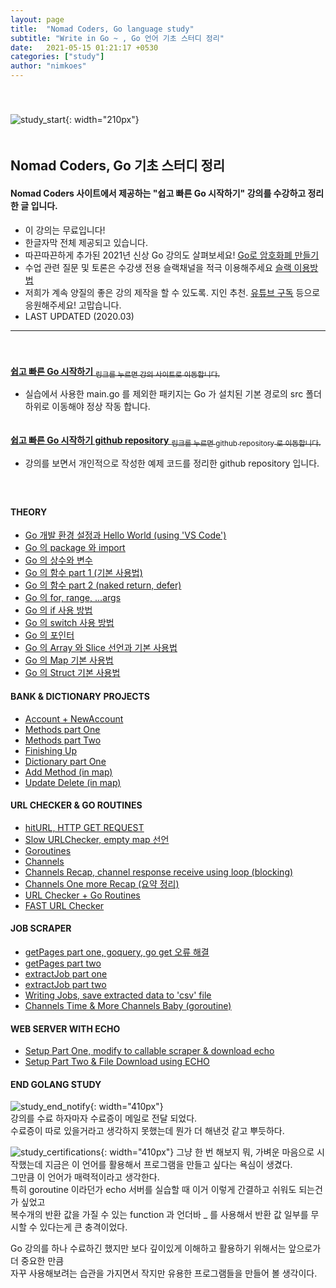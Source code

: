 ```yaml
---
layout: page
title:  "Nomad Coders, Go language study"
subtitle: "Write in Go ~ , Go 언어 기초 스터디 정리"
date:   2021-05-15 01:21:17 +0530
categories: ["study"]
author: "nimkoes"
---
```

  
　  
　  
  ![study_start](https://github.com/nimkoes/nimkoes.github.io/blob/master/assets/img/milestone/study/go_study_golang.jpg?raw=true "study_start"){: width="210px"}  
　  
## **Nomad Coders, Go 기초 스터디 정리**
#### Nomad Coders 사이트에서 제공하는 "쉽고 빠른 Go 시작하기" 강의를 수강하고 정리한 글 입니다.  
  
  
- 이 강의는 무료입니다!
- 한글자막 전체 제공되고 있습니다.
- 따끈따끈하게 추가된 2021년 신상 Go 강의도 살펴보세요!  [<u>Go로 암호화폐 만들기</u>][link_another_lecture]
- 수업 관련 질문 및 토론은 수강생 전용 슬랙채널을 적극 이용해주세요 [<u>슬랙 이용방법</u>][link_how_to_use_slack]
- 저희가 계속 양질의 좋은 강의 제작을 할 수 있도록. 지인 추천. [<u>유튜브 구독</u>][link_nomad_youtube] 등으로 응원해주세요! 고맙습니다.
- LAST UPDATED (2020.03)

  
---
　  
　  
[**<u>쉽고 빠른 Go 시작하기</u>** <sub>링크를 누르면 강의 사이트로 이동합니다.</sub>][link_intro]
  - 실습에서 사용한 main.go 를 제외한 패키지는 Go 가 설치된 기본 경로의 src 폴더 하위로 이동해야 정상 작동 합니다.  
　  
  
[**<u>쉽고 빠른 Go 시작하기 github repository</u>** <sub>링크를 누르면 github repository 로 이동합니다.</sub>][link_my_go_repository]
  - 강의를 보면서 개인적으로 작성한 예제 코드를 정리한 github repository 입니다.  
　  
　  
  
#### **THEORY**
- [<u>Go 개발 환경 설정과 Hello World (using 'VS Code')</u>][link_blog_001]  
- [<u>Go 의 package 와 import</u>][link_blog_002]  
- [<u>Go 의 상수와 변수</u>][link_blog_003]  
- [<u>Go 의 함수 part 1 (기본 사용법)</u>][link_blog_004]  
- [<u>Go 의 함수 part 2 (naked return, defer)</u>][link_blog_005]  
- [<u>Go 의 for, range, ...args</u>][link_blog_006]  
- [<u>Go 의 if 사용 방법</u>][link_blog_007]  
- [<u>Go 의 switch 사용 방법</u>][link_blog_008]  
- [<u>Go 의 포인터</u>][link_blog_009]  
- [<u>Go 의 Array 와 Slice 선언과 기본 사용법</u>][link_blog_010]  
- [<u>Go 의 Map 기본 사용법</u>][link_blog_011]  
- [<u>Go 의 Struct 기본 사용법</u>][link_blog_012]  
  
#### **BANK & DICTIONARY PROJECTS**
- [<u>Account + NewAccount</u>][link_blog_013]  
- [<u>Methods part One</u>][link_blog_014]
- [<u>Methods part Two</u>][link_blog_015]  
- [<u>Finishing Up</u>][link_blog_016]  
- [<u>Dictionary part One</u>][link_blog_017]  
- [<u>Add Method (in map)</u>][link_blog_018]  
- [<u>Update Delete (in map)</u>][link_blog_019]  
  
#### **URL CHECKER & GO ROUTINES**
- [<u>hitURL, HTTP GET REQUEST</u>][link_blog_020]  
- [<u>Slow URLChecker, empty map 선언</u>][link_blog_021]  
- [<u>Goroutines</u>][link_blog_022]  
- [<u>Channels</u>][link_blog_023]  
- [<u>Channels Recap, channel response receive using loop (blocking)</u>][link_blog_024]  
- [<u>Channels One more Recap (요약 정리)</u>][link_blog_025]  
- [<u>URL Checker + Go Routines</u>][link_blog_026]  
- [<u>FAST URL Checker</u>][link_blog_027]  
  
#### **JOB SCRAPER**
- [<u>getPages part one, goquery, go get 오류 해결</u>][link_blog_028]  
- [<u>getPages part two</u>][link_blog_029]  
- [<u>extractJob part one</u>][link_blog_030]  
- [<u>extractJob part two</u>][link_blog_031]  
- [<u>Writing Jobs, save extracted data to 'csv' file</u>][link_blog_032]  
- [<u>Channels Time & More Channels Baby (goroutine)</u>][link_blog_033]  
  
#### **WEB SERVER WITH ECHO**
- [<u>Setup Part One, modify to callable scraper & download echo</u>][link_blog_034]  
- [<u>Setup Part Two & File Download using ECHO</u>][link_blog_035]  
  
  
#### **END GOLANG STUDY**
  ![study_end_notify](https://github.com/nimkoes/nimkoes.github.io/blob/master/assets/img/milestone/study/go_study_end_notify.jpg?raw=true "study_end_notify"){: width="410px"}  
  강의를 수료 하자마자 수료증이 메일로 전달 되었다.  
  수료증이 따로 있을거라고 생각하지 못했는데 뭔가 더 해낸것 같고 뿌듯하다.  
  
  ![study_certifications](https://github.com/nimkoes/nimkoes.github.io/blob/master/assets/img/milestone/study/go_study_certifications.jpg?raw=true "study_certifications"){: width="410px"}
  그냥 한 번 해보지 뭐, 가벼운 마음으로 시작했는데 지금은 이 언어를 활용해서 프로그램을 만들고 싶다는 욕심이 생겼다.  
  그만큼 이 언어가 매력적이라고 생각한다.  
  특히 goroutine 이라던가 echo 서버를 실습할 때 이거 이렇게 간결하고 쉬워도 되는건가 싶었고  
  복수개의 반환 값을 가질 수 있는 function 과 언더바 _ 를 사용해서 반환 값 일부를 무시할 수 있다는게 큰 충격이었다.  
  
  Go 강의를 하나 수료하긴 했지만 보다 깊이있게 이해하고 활용하기 위해서는 앞으로가 더 중요한 만큼  
  자꾸 사용해보려는 습관을 가지면서 작지만 유용한 프로그램들을 만들어 볼 생각이다.
  
  
  
[link_another_lecture]:https://nomadcoders.co/nomadcoin
[link_how_to_use_slack]:https://nomadcoders.co/faq/slack
[link_nomad_youtube]:https://www.youtube.com/channel/UCUpJs89fSBXNolQGOYKn0YQ?
  
[link_intro]:https://nomadcoders.co/go-for-beginners/lectures/1712
[link_my_go_repository]:https://github.com/nimkoes/learngo
  
  
[link_blog_001]:https://nimkoes.notion.site/Go-Hello-World-using-VS-Code-86b2584fc31042e498898eff00224b97?pvs=4
[link_blog_002]:https://nimkoes.notion.site/Go-package-import-1b58f588c71c4686a03b2a0b5ef02c76?pvs=4
[link_blog_003]:https://nimkoes.notion.site/Go-fb39bbd5a7314ed19cb7d6853c80f3b3?pvs=4
[link_blog_004]:https://nimkoes.notion.site/Go-part-1-ce6a9117cf2f4463a6e262a6527a6309?pvs=4
[link_blog_005]:https://nimkoes.notion.site/Go-part-2-naked-return-defer-d58c5caa8e0448f1813748fd2208d4a9?pvs=4
[link_blog_006]:https://nimkoes.notion.site/Go-for-range-args-8d79e12826f54fb4b22779b2e1b9155b?pvs=4
[link_blog_007]:https://nimkoes.notion.site/Go-if-a1e7c05ed2a14e9aad75f13ce846dae8?pvs=4
[link_blog_008]:https://nimkoes.notion.site/Go-switch-fd320fc4bf0441d0b7c4b2970a47fc92?pvs=4
[link_blog_009]:https://nimkoes.notion.site/Go-139e1d211a0a433896a360d658dee7f2?pvs=4
[link_blog_010]:https://nimkoes.notion.site/Go-Array-Slice-13db26cf716f43c4aa6ee59f730aab7e?pvs=4
[link_blog_011]:https://nimkoes.notion.site/Go-Map-afa98623c426495fbc6d693e08dbe756?pvs=4
[link_blog_012]:https://nimkoes.notion.site/Go-Struct-9266379689e84b1b95d480833df34a07?pvs=4

[link_blog_013]:https://nimkoes.notion.site/Account-NewAccount-9e46452445204cdaa4f4ec9aa40528aa?pvs=4
[link_blog_014]:https://nimkoes.notion.site/Methods-part-One-ec2dd2bbcbf6495da49032dcb7af8582?pvs=4
[link_blog_015]:https://nimkoes.notion.site/Methods-part-Two-43c2b011a136480ea477ce58bae4f5df?pvs=4
[link_blog_016]:https://nimkoes.notion.site/Finishing-Up-4ef4971aca4f4471b31965b77d06ef0a?pvs=4
[link_blog_017]:https://nimkoes.notion.site/Dictionary-part-One-03ba4ba0eedb4f75b7f81d4cb7994808?pvs=4
[link_blog_018]:https://nimkoes.notion.site/Add-Method-in-map-9741738a36974cfcab10b46b6c45d043?pvs=4
[link_blog_019]:https://nimkoes.notion.site/Update-Delete-in-map-cbc9f222c6b24c7b9e16929ac6eb0a1b?pvs=4

[link_blog_020]:https://nimkoes.notion.site/hitURL-HTTP-GET-REQUEST-13a335ae6c664e5fae4dab4654ffcad8?pvs=4
[link_blog_021]:https://nimkoes.notion.site/Slow-URLChecker-empty-map-72670bb808824277b78eaf8f5e8c9245?pvs=4
[link_blog_022]:https://nimkoes.notion.site/Goroutines-7c64525e555c458e83d2ba196f133f1f?pvs=4
[link_blog_023]:https://nimkoes.notion.site/Channels-b3b50a14c0fe4dbd8b33683ae8c85e8f?pvs=4
[link_blog_024]:https://nimkoes.notion.site/Channels-Recap-channel-response-receive-using-loop-blocking-0709dc5a3a8f4cd5b4aad13cc98b14b6?pvs=4
[link_blog_025]:https://nimkoes.notion.site/Channels-One-more-Recap-4ac6422bae68494290a4572cf2b7dafb?pvs=4
[link_blog_026]:https://nimkoes.notion.site/URL-Checker-Go-Routines-57100d5694b34a9dbfa274f43e7a8055?pvs=4
[link_blog_027]:https://nimkoes.notion.site/FAST-URL-Checker-95cbc0eb9b9c47ff8466808a2e2807ce?pvs=4

[link_blog_028]:https://nimkoes.notion.site/getPages-part-one-goquery-go-get-fbc13432553a47c5a35f5af8181721b2?pvs=4
[link_blog_029]:https://nimkoes.notion.site/getPages-part-two-9aae0628302d4717830c46d5395badd0?pvs=4
[link_blog_030]:https://nimkoes.notion.site/extractJob-part-one-d6a6b30d06a44872962b4311a293ccd2?pvs=4
[link_blog_031]:https://nimkoes.notion.site/extractJob-part-two-b76dc1df793c446091ec5ccbf7481011?pvs=4
[link_blog_032]:https://nimkoes.notion.site/Writing-Jobs-save-extracted-data-to-csv-file-10b4cbc491594036a693ba2b8cc475b6?pvs=4
[link_blog_033]:https://nimkoes.notion.site/Channels-Time-More-Channels-Baby-goroutine-7842eff182864cafa4e94e30708238d8?pvs=4

[link_blog_034]:https://nimkoes.notion.site/Setup-Part-One-modify-to-callable-scraper-download-echo-a2b9ba3a52584425880af2213baf0d82?pvs=4
[link_blog_035]:https://nimkoes.notion.site/Setup-Part-Two-File-Download-using-ECHO-98199060ac4c4ee486bead326c726592?pvs=4

